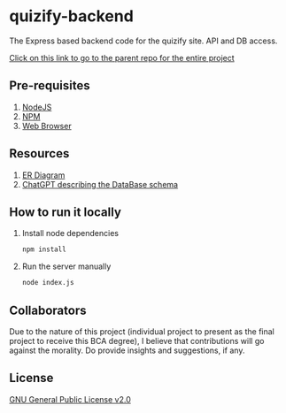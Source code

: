 # quizify-backend

The Express based backend code for the quizify site. API and DB access.

[Click on this link to go to the parent repo for the entire project](https://github.com/saivishnu725/quizify)

## Pre-requisites

1. [NodeJS](https://nodejs.org/en)
2. [NPM](https://npmjs.com)
3. [Web Browser](https://www.mozilla.org/en-US/firefox/new/)

## Resources

1. [ER Diagram](https://drawsql.app/teams/the-unconcerned-apes-team/diagrams/quizify)
2. [ChatGPT describing the DataBase schema](https://chatgpt.com/share/61dda5b1-02e1-4393-965e-abb2cd1f7f04)

## How to run it locally

1. Install node dependencies

   ```bash
   npm install
   ```

2. Run the server manually

   ```bash
   node index.js
   ```

## Collaborators

Due to the nature of this project (individual project to present as the final project to receive this BCA degree), I believe that contributions will go against the morality. Do provide insights and suggestions, if any.

## License

[GNU General Public License v2.0](https://choosealicense.com/licenses/gpl-2.0/)
